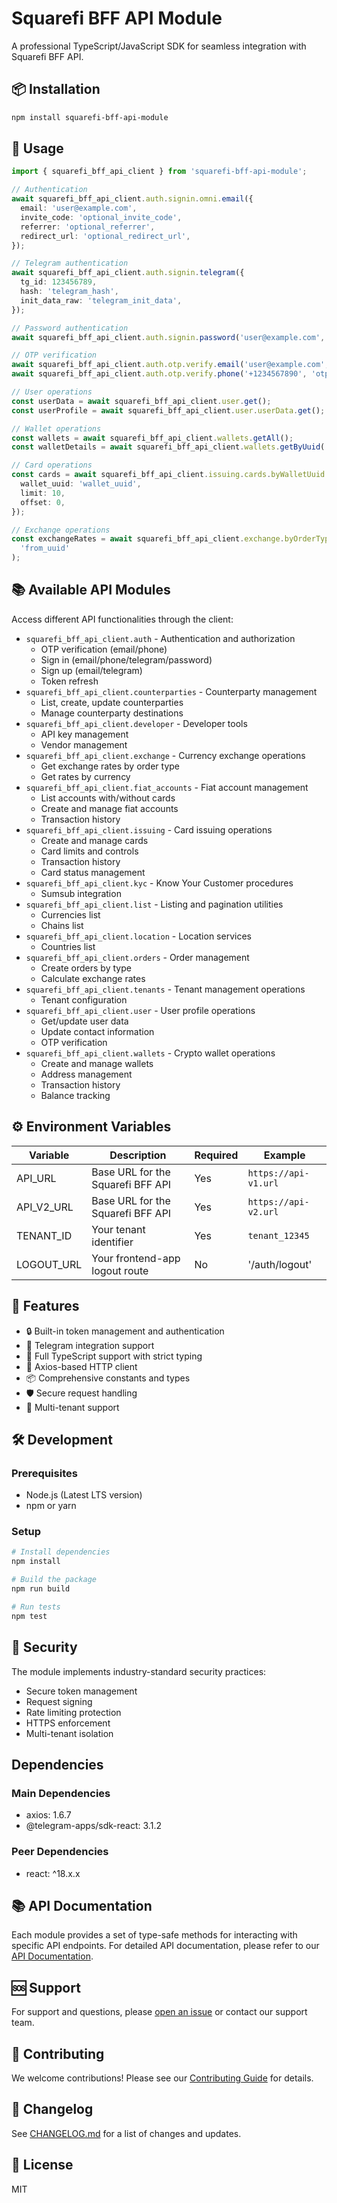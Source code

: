 # Squarefi BFF API Module

A professional TypeScript/JavaScript SDK for seamless integration with Squarefi BFF API.

## 📦 Installation

```bash
npm install squarefi-bff-api-module
```

## 🔧 Usage

```typescript
import { squarefi_bff_api_client } from 'squarefi-bff-api-module';

// Authentication
await squarefi_bff_api_client.auth.signin.omni.email({
  email: 'user@example.com',
  invite_code: 'optional_invite_code',
  referrer: 'optional_referrer',
  redirect_url: 'optional_redirect_url',
});

// Telegram authentication
await squarefi_bff_api_client.auth.signin.telegram({
  tg_id: 123456789,
  hash: 'telegram_hash',
  init_data_raw: 'telegram_init_data',
});

// Password authentication
await squarefi_bff_api_client.auth.signin.password('user@example.com', 'password');

// OTP verification
await squarefi_bff_api_client.auth.otp.verify.email('user@example.com', 'otp_token');
await squarefi_bff_api_client.auth.otp.verify.phone('+1234567890', 'otp_token');

// User operations
const userData = await squarefi_bff_api_client.user.get();
const userProfile = await squarefi_bff_api_client.user.userData.get();

// Wallet operations
const wallets = await squarefi_bff_api_client.wallets.getAll();
const walletDetails = await squarefi_bff_api_client.wallets.getByUuid('wallet_uuid');

// Card operations
const cards = await squarefi_bff_api_client.issuing.cards.byWalletUuid.getAll({
  wallet_uuid: 'wallet_uuid',
  limit: 10,
  offset: 0,
});

// Exchange operations
const exchangeRates = await squarefi_bff_api_client.exchange.byOrderType[OrderType.DEPOSIT_FIAT_SEPA].getByFromCurrency(
  'from_uuid'
);
```

## 📚 Available API Modules

Access different API functionalities through the client:

- `squarefi_bff_api_client.auth` - Authentication and authorization
  - OTP verification (email/phone)
  - Sign in (email/phone/telegram/password)
  - Sign up (email/telegram)
  - Token refresh
- `squarefi_bff_api_client.counterparties` - Counterparty management
  - List, create, update counterparties
  - Manage counterparty destinations
- `squarefi_bff_api_client.developer` - Developer tools
  - API key management
  - Vendor management
- `squarefi_bff_api_client.exchange` - Currency exchange operations
  - Get exchange rates by order type
  - Get rates by currency
- `squarefi_bff_api_client.fiat_accounts` - Fiat account management
  - List accounts with/without cards
  - Create and manage fiat accounts
  - Transaction history
- `squarefi_bff_api_client.issuing` - Card issuing operations
  - Create and manage cards
  - Card limits and controls
  - Transaction history
  - Card status management
- `squarefi_bff_api_client.kyc` - Know Your Customer procedures
  - Sumsub integration
- `squarefi_bff_api_client.list` - Listing and pagination utilities
  - Currencies list
  - Chains list
- `squarefi_bff_api_client.location` - Location services
  - Countries list
- `squarefi_bff_api_client.orders` - Order management
  - Create orders by type
  - Calculate exchange rates
- `squarefi_bff_api_client.tenants` - Tenant management operations
  - Tenant configuration
- `squarefi_bff_api_client.user` - User profile operations
  - Get/update user data
  - Update contact information
  - OTP verification
- `squarefi_bff_api_client.wallets` - Crypto wallet operations
  - Create and manage wallets
  - Address management
  - Transaction history
  - Balance tracking

## ⚙️ Environment Variables

| Variable   | Description                       | Required | Example              |
| ---------- | --------------------------------- | -------- | -------------------- |
| API_URL    | Base URL for the Squarefi BFF API | Yes      | `https://api-v1.url` |
| API_V2_URL | Base URL for the Squarefi BFF API | Yes      | `https://api-v2.url` |
| TENANT_ID  | Your tenant identifier            | Yes      | `tenant_12345`       |
| LOGOUT_URL | Your frontend-app logout route    | No       | '/auth/logout'       |

## 🚀 Features

- 🔒 Built-in token management and authentication
- 📱 Telegram integration support
- 💪 Full TypeScript support with strict typing
- 🔄 Axios-based HTTP client
- 📦 Comprehensive constants and types
- 🛡️ Secure request handling
- 🔑 Multi-tenant support

## 🛠️ Development

### Prerequisites

- Node.js (Latest LTS version)
- npm or yarn

### Setup

```bash
# Install dependencies
npm install

# Build the package
npm run build

# Run tests
npm test
```

## 🔐 Security

The module implements industry-standard security practices:

- Secure token management
- Request signing
- Rate limiting protection
- HTTPS enforcement
- Multi-tenant isolation

## Dependencies

### Main Dependencies

- axios: 1.6.7
- @telegram-apps/sdk-react: 3.1.2

### Peer Dependencies

- react: ^18.x.x

## 📚 API Documentation

Each module provides a set of type-safe methods for interacting with specific API endpoints. For detailed API documentation, please refer to our [API Documentation](link-to-your-docs).

## 🆘 Support

For support and questions, please [open an issue](link-to-issues) or contact our support team.

## 🤝 Contributing

We welcome contributions! Please see our [Contributing Guide](link-to-contributing) for details.

## 📝 Changelog

See [CHANGELOG.md](CHANGELOG.md) for a list of changes and updates.

## 📄 License

MIT

